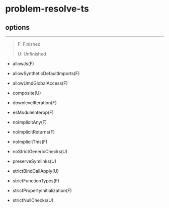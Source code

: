 # problem-resolve-ts

## options
***

> F: Finished
>
> U: Unfinished

+ allowJs(F)

+ allowSyntheticDefaultImports(F)

+ allowUmdGlobalAccess(F)

+ composite(U)

+ downlevelIteration(F)

+ esModuleInterop(F)

+ noImplicitAny(F)

+ noImplicitReturns(F)

+ noImplicitThis(F)

+ noStrictGenericChecks(U)

+ preserveSymlinks(U)

+ strictBindCallApply(U)

+ strictFunctionTypes(F)

+ strictPropertyInitialization(F)

+ strictNullChecks(U)
